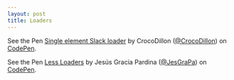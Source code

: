 ```yaml
---
layout: post
title: Loaders
---
```


<p data-height="265" data-theme-id="0" data-slug-hash="Htycs" data-default-tab="css,result" data-user="CrocoDillon" data-embed-version="2" data-pen-title="Single element Slack loader" class="codepen">See the Pen <a href="https://codepen.io/CrocoDillon/pen/Htycs/">Single element Slack loader</a> by CrocoDillon (<a href="http://codepen.io/CrocoDillon">@CrocoDillon</a>) on <a href="http://codepen.io">CodePen</a>.</p>

<p data-height="265" data-theme-id="0" data-slug-hash="Hyaiw" data-default-tab="css,result" data-user="JesGraPa" data-embed-version="2" data-pen-title="Less Loaders" class="codepen">See the Pen <a href="https://codepen.io/JesGraPa/pen/Hyaiw/">Less Loaders</a> by Jesús Gracia Pardina (<a href="http://codepen.io/JesGraPa">@JesGraPa</a>) on <a href="http://codepen.io">CodePen</a>.</p>
<script async src="https://production-assets.codepen.io/assets/embed/ei.js"></script>

